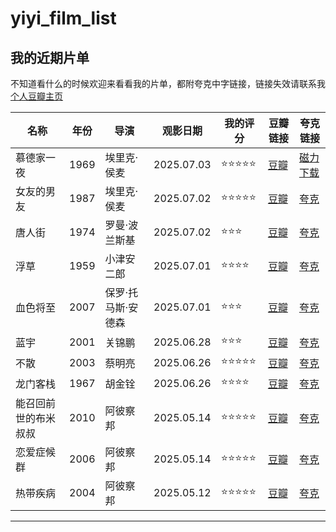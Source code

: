 # yiyi_film_list
##  我的近期片单
不知道看什么的时候欢迎来看看我的片单，都附夸克中字链接，链接失效请联系我
[个人豆瓣主页](https://www.douban.com/people/164152866/?_i=1453385nhckdWf)

| 名称 | 年份 | 导演 | 观影日期 | 我的评分 | 豆瓣链接 | 夸克链接 |
|---|---| --- |---|---|---|---|
| 慕德家一夜 | 1969 | 埃里克·侯麦 | 2025.07.03 | ⭐⭐⭐⭐⭐ | [豆瓣](https://movie.douban.com/subject/1296283/) | <a href="magnet:?xt=urn:btih:5a9dbcdba2dc46a0399fa462a07db0f3f852d389&dn=%E6%85%95%E5%BE%B7%E5%AE%B6%E4%B8%80%E5%A4%9C%5B%E7%AE%80%E7%B9%81%E8%8B%B1%E5%AD%97%E5%B9%95%5D.My.Night.at.Mauds.1969.CC.1080p.BluRay.x265.10bit.FLAC.1.0-QuickIO">磁力下载</a> |
| 女友的男友 | 1987 | 埃里克·侯麦 | 2025.07.02 | ⭐⭐⭐⭐⭐ | [豆瓣](https://movie.douban.com/subject/1293776/) | [夸克](https://pan.quark.cn/s/c73368417af1#/list/share) |
| 唐人街 | 1974 | 罗曼·波兰斯基 | 2025.07.02 | ⭐⭐⭐ | [豆瓣](https://movie.douban.com/subject/1293889/) | [夸克](https://pan.quark.cn/s/3b669e827c7a#/list/share) |
| 浮草 | 1959 | 小津安二郎 | 2025.07.01 | ⭐⭐⭐⭐ | [豆瓣](https://movie.douban.com/subject/1297841/)|[夸克](https://pan.quark.cn/s/3ab6cc9a1901#/list/share)|
| 血色将至 | 2007 | 保罗·托马斯·安德森 | 2025.07.01 | ⭐⭐⭐ | [豆瓣](https://movie.douban.com/subject/1945780/)|[夸克](https://pan.quark.cn/s/8f5200ef7589)|
| 蓝宇 | 2001 | 关锦鹏 | 2025.06.28 | ⭐⭐⭐ | [豆瓣](https://movie.douban.com/subject/1308076/)|[夸克](https://pan.quark.cn/s/204a0903f8b7#/list/share)|
| 不散 | 2003 | 蔡明亮 | 2025.06.26 | ⭐⭐⭐⭐⭐ | [豆瓣](https://movie.douban.com/subject/1304862/)|[夸克](https://pan.quark.cn/s/123e3ff452d1#/list/share)|
| 龙门客栈 | 1967 | 胡金铨 | 2025.06.26 | ⭐⭐⭐⭐ | [豆瓣](https://movie.douban.com/subject/1459054/)|[夸克](https://pan.quark.cn/s/f50e75f9d81e#/list/share)|
| 能召回前世的布米叔叔 | 2010 | 阿彼察邦 | 2025.05.14 | ⭐⭐⭐⭐⭐ | [豆瓣](https://movie.douban.com/subject/4280102/)|[夸克](https://pan.quark.cn/s/4e97d952887e)|
| 恋爱症候群 | 2006 | 阿彼察邦 | 2025.05.14 | ⭐⭐⭐⭐⭐ | [豆瓣](https://movie.douban.com/subject/1857095/)|[夸克](https://pan.quark.cn/s/4e97d952887e)|
| 热带疾病 | 2004 | 阿彼察邦 | 2025.05.12 | ⭐⭐⭐⭐⭐ | [豆瓣](https://movie.douban.com/subject/1414808/)|[夸克](https://pan.quark.cn/s/4e97d952887e)|
---
